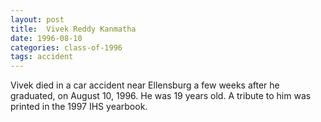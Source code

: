 ```yaml
---
layout: post
title:  Vivek Reddy Kanmatha
date: 1996-08-10
categories: class-of-1996
tags: accident
---
```

Vivek died in a car accident near Ellensburg a few weeks after he graduated, on August 10, 1996.  He was 19 years old.  A tribute to him was printed in the 1997 IHS yearbook.
